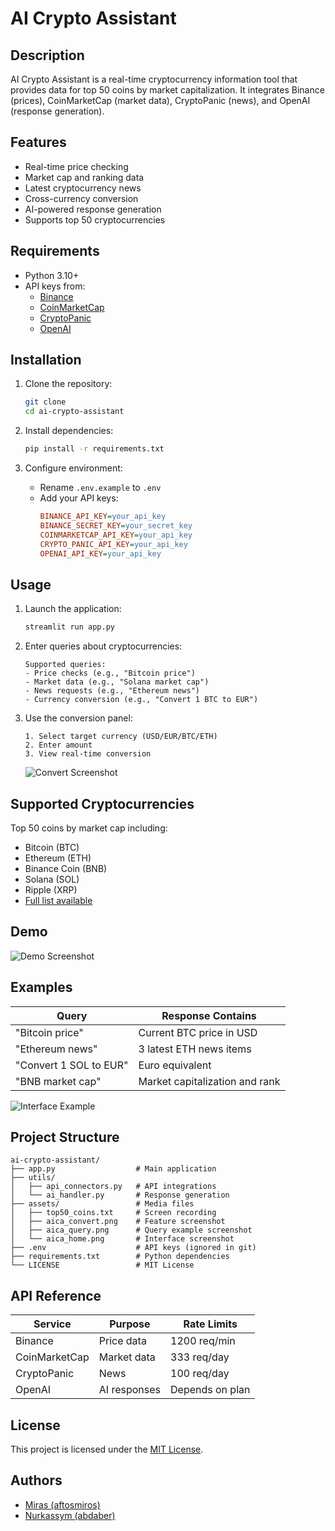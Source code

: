 # AI Crypto Assistant

## Description
AI Crypto Assistant is a real-time cryptocurrency information tool that provides data for top 50 coins by market capitalization. It integrates Binance (prices), CoinMarketCap (market data), CryptoPanic (news), and OpenAI (response generation).

## Features
- Real-time price checking
- Market cap and ranking data
- Latest cryptocurrency news
- Cross-currency conversion
- AI-powered response generation
- Supports top 50 cryptocurrencies

## Requirements
- Python 3.10+
- API keys from:
  - [Binance](https://www.binance.com/en/support/faq/how-to-create-api-keys-on-binance-360002502072)
  - [CoinMarketCap](https://coinmarketcap.com/api/)
  - [CryptoPanic](https://cryptopanic.com/developers/api/)
  - [OpenAI](https://platform.openai.com/api-keys)

## Installation
1. Clone the repository:
   ```bash
   git clone 
   cd ai-crypto-assistant
   ```

2. Install dependencies:
   ```bash
   pip install -r requirements.txt
   ```

3. Configure environment:
   - Rename `.env.example` to `.env`
   - Add your API keys:
     ```ini
     BINANCE_API_KEY=your_api_key
     BINANCE_SECRET_KEY=your_secret_key
     COINMARKETCAP_API_KEY=your_api_key
     CRYPTO_PANIC_API_KEY=your_api_key
     OPENAI_API_KEY=your_api_key
     ```

## Usage
1. Launch the application:
   ```bash
   streamlit run app.py
   ```

2. Enter queries about cryptocurrencies:
   ```
   Supported queries:
   - Price checks (e.g., "Bitcoin price")
   - Market data (e.g., "Solana market cap")
   - News requests (e.g., "Ethereum news")
   - Currency conversion (e.g., "Convert 1 BTC to EUR")
   ```

3. Use the conversion panel:
   ```
   1. Select target currency (USD/EUR/BTC/ETH)
   2. Enter amount
   3. View real-time conversion
   ```
   ![Convert Screenshot](./assets/aica_convert.png)

## Supported Cryptocurrencies
Top 50 coins by market cap including:
- Bitcoin (BTC)
- Ethereum (ETH)
- Binance Coin (BNB)
- Solana (SOL)
- Ripple (XRP)
- [Full list available](./assets/top50_coins.txt)

## Demo
![Demo Screenshot](./assets/aica_home.png)

## Examples
| Query | Response Contains |
|-------|-------------------|
| "Bitcoin price" | Current BTC price in USD |
| "Ethereum news" | 3 latest ETH news items |
| "Convert 1 SOL to EUR" | Euro equivalent |
| "BNB market cap" | Market capitalization and rank |

![Interface Example](./assets/aica_query.png)

## Project Structure
```
ai-crypto-assistant/
├── app.py                  # Main application
├── utils/
│   ├── api_connectors.py   # API integrations
│   └── ai_handler.py       # Response generation
├── assets/                 # Media files
│   ├── top50_coins.txt     # Screen recording
│   ├── aica_convert.png    # Feature screenshot
│   ├── aica_query.png      # Query example screenshot
│   └── aica_home.png       # Interface screenshot
├── .env                    # API keys (ignored in git)
├── requirements.txt        # Python dependencies
└── LICENSE                 # MIT License
```

## API Reference
| Service | Purpose | Rate Limits |
|---------|---------|-------------|
| Binance | Price data | 1200 req/min |
| CoinMarketCap | Market data | 333 req/day |
| CryptoPanic | News | 100 req/day |
| OpenAI | AI responses | Depends on plan |

## License
This project is licensed under the [MIT License](./LICENSE).

## Authors
- [Miras (aftosmiros)](https://github.com/aftosmiros)
- [Nurkassym (abdaber)](https://github.com/abdaber)
